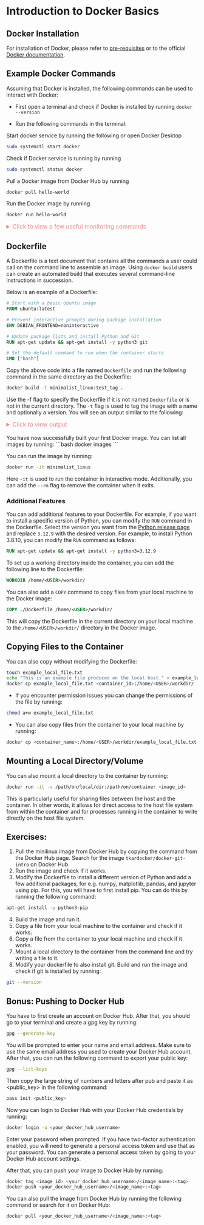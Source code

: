 # Introduction to Docker Basics

## Docker Installation
For installation of Docker, please refer to [pre-requisites](../prereq_install.md) or to the official [Docker documentation](https://docs.docker.com/get-docker/).

## Example Docker Commands
Assuming that Docker is installed, the following commands can be used to interact with Docker:

- First open a terminal and check if Docker is installed by running `docker --version`

- Run the following commands in the terminal:

Start docker service by running the following or open Docker Desktop
```bash
sudo systemctl start docker
```
Check if Docker service is running by running
```bash
sudo systemctl status docker
```
Pull a Docker image from Docker Hub by running 
```bash
docker pull hello-world
```
Run the Docker image by running 
```bash
docker run hello-world
```
<details>

<summary style="font-size: 1.1em; color: lightcoral;">Click to view a few useful monitoring commands</summary>


</br>List all running containers by running 
```bash
docker ps
```
List all containers by running 
```bash
docker ps -a
```
Stop a running container by running 
```bash
docker stop <container_id>
```
Remove a container by running 
```bash
docker rm <container_id>
```
Remove all containers by running 
```bash
docker system prune
```
Remove an image by running
```bash 
docker rmi <image_id>
```

</details>

## Dockerfile
A Dockerfile is a text document that contains all the commands a user could call on the command line to assemble an image. Using `docker build` users can create an automated build that executes several command-line instructions in succession.

Below is an example of a Dockerfile:
```Dockerfile
# Start with a basic Ubuntu image
FROM ubuntu:latest

# Prevent interactive prompts during package installation
ENV DEBIAN_FRONTEND=noninteractive

# Update package lists and install Python and Git
RUN apt-get update && apt-get install -y python3 git

# Set the default command to run when the container starts
CMD ["bash"]
```
Copy the above code into a file named `Dockerfile` and run the following command in the same directory as the Dockerfile:
```bash
docker build -t minimalist_linux:test_tag .
```
Use the -f flag to specify the Dockerfile if it is not named `Dockerfile` or is not in the current directory. The `-t` flag is used to tag the image with a name and optionally a version. 
You will see an output similar to the following: 
<details>

<summary
style="font-size: 1.1em; color: lightcoral;"> Click to view output
</summary>

```output
[+] Building 50.2s (6/6) FINISHED                                                                                                                  docker:desktop-linux
 => [internal] load build definition from dockerfile                                                                                                               0.1s
 => => transferring dockerfile: 362B                                                                                                                               0.0s
 => [internal] load metadata for docker.io/library/ubuntu:latest                                                                                                   1.6s

[+] Building 50.2s (6/6) FINISHED                                                                                                                  docker:desktop-linux
 => [internal] load build definition from dockerfile                                                                                                               0.1s
 => => transferring dockerfile: 362B                                                                                                                               0.0s
 => [internal] load metadata for docker.io/library/ubuntu:latest                                                                                                   1.6s
 => [internal] load .dockerignore                                                                                                                                  0.1s
 => => transferring context: 2B                                                                                                                                    0.0s
 => [1/2] FROM docker.io/library/ubuntu:latest@sha256:72297848456d5d37d1262630108ab308d3e9ec7ed1c3286a32fe09856619a782                                             1.8s
 => => resolve docker.io/library/ubuntu:latest@sha256:72297848456d5d37d1262630108ab308d3e9ec7ed1c3286a32fe09856619a782                                             0.0s
 => => sha256:5a7813e071bfadf18aaa6ca8318be4824a9b6297b3240f2cc84c1db6f4113040 29.75MB / 29.75MB                                                                   1.0s
 => => extracting sha256:5a7813e071bfadf18aaa6ca8318be4824a9b6297b3240f2cc84c1db6f4113040                                                                          0.6s
 => [2/2] RUN apt-get update && apt-get install -y python3 git                                                                                                    39.4s
 => exporting to image                                                                                                                                             7.0s 
 => => exporting layers                                                                                                                                            5.4s 
 => => exporting manifest sha256:627fcc9bf8742b4de7493a281e36d54918de2e910f10e1b55b27af396de9bdd7                                                                  0.1s 
 => => exporting config sha256:dabe55fef6b4051f8b753df79cab22c28a39056f3566b2ec26b87587afe2e3ff                                                                    0.1s 
 => => exporting attestation manifest sha256:ea06d99c7c5041a76e5dbf91897483c95a431fdbf7a8597818a63916a4ea145d                                                      0.1s 
 => => exporting manifest list sha256:23084ea2105291ad211b8b410ce61271abf72005c5d098e95d5c2a8ed3765a8c                                                             0.1s 
 => => naming to docker.io/library/minimalist_linux:latest                                                                                                         0.0s
 => => unpacking to docker.io/library/minimalist_linux:latest                                                                                                      1.2s

View build details: docker-desktop://dashboard/build/...
```
</details>

</br>
You have now successfully built your first Docker image. You can list all images by running:
```bash
docker images
```

You can run the image by running:
```bash
docker run -it minimalist_linux
```
Here `-it` is used to run the container in interactive mode. Additionally, you can add the `--rm` flag to remove the container when it exits.



### Additional Features
You can add additional features to your Dockerfile. For example, if you want to install a specific version of Python, you can modify the `RUN` command in the Dockerfile. Select the version you want from the [Python release page](https://www.python.org/downloads/source/) and replace `3.12.9` with the desired version. For example, to install Python 3.8.10, you can modify the `RUN` command as follows:

```Dockerfile
RUN apt-get update && apt-get install -y python3=3.12.9 
```
To set up a working directory inside the container, you can add the following line to the Dockerfile:
```Dockerfile
WORKDIR /home/<USER>/workdir/
```
You can also add a `COPY` command to copy files from your local machine to the Docker image:
```Dockerfile
COPY ./Dockerfile /home/<USER>/workdir/
```
This will copy the Dockerfile in the current directory on your local machine to the `/home/<USER>/workdir/` directory in the Docker image.

## Copying Files to the Container
You can also copy without modifying the Dockerfile:
```bash
touch example_local_file.txt
echo "This is an example file produced on the local host." > example_local_file.txt
docker cp example_local_file.txt <container_id>:/home/<USER>/workdir/
```
- If you encounter permission issues you can change the permissions of the file by running:
```bash
chmod a+w example_local_file.txt
```
- You can also copy files from the container to your local machine by running:
```bash
docker cp <container_name>:/home/<USER>/workdir/example_local_file.txt .
```

## Mounting a Local Directory/Volume
You can also mount a local directory to the container by running:
```bash
docker run -it -v /path/on/local/dir:/path/on/container <image_id>
```
This is particularly useful for sharing files between the host and the container. In other words, it allows for direct access to the host file system from within the container and for processes running in the container to write directly on the host file system.


## Exercises:
1. Pull the minilinux image from Docker Hub by copying the command from the Docker Hub page. Search for the image `tkardocker/docker-git-intro` on Docker Hub.
2. Run the image and check if it works.
3. Modify the Dockerfile to install a different version of Python and add a few additional packages, for e.g. numpy, matplotlib, pandas, and jupyter using pip. For this, you will have to first install pip. You can do this by running the following command:
```bash
apt-get install -y python3-pip
```
4. Build the image and run it.
5. Copy a file from your local machine to the container and check if it works.
6. Copy a file from the container to your local machine and check if it works.
7. Mount a local directory to the container from the command line and try writing a file to it.
8. Modify your dockerfile to also install git. Build and run the image and check if git is installed by running:
```bash
git --version
```

## Bonus: Pushing to Docker Hub
You have to first create an account on Docker Hub. After that, you should go to your terminal and create a gpg key by running:
```bash
gpg --generate-key
```
You will be prompted to enter your name and email address. Make sure to use the same email address you used to create your Docker Hub account. After that, you can run the following command to export your public key:
```bash
gpg --list-keys
```
Then copy the large string of numbers and letters after pub and paste it as <public_key> in the following command:
```bash
pass init <public_key>
```
Now you can login to Docker Hub with your Docker Hub credentials by running:
```bash
docker login -u <your_docker_hub_username>
```
Enter your password when prompted. If you have two-factor authentication enabled, you will need to generate a personal access token and use that as your password. You can generate a personal access token by going to your Docker Hub account settings.

After that, you can push your image to Docker Hub by running:
```bash
docker tag <image_id> <your_docker_hub_username>/<image_name>:<tag>
docker push <your_docker_hub_username>/<image_name>:<tag>
```
You can also pull the image from Docker Hub by running the following command or search for it on Docker Hub:
```bash
docker pull <your_docker_hub_username>/<image_name>:<tag>
```
